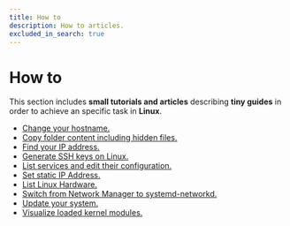```yaml
---
title: How to
description: How to articles.
excluded_in_search: true
---
```


# How to

This section includes **small tutorials and articles** describing **tiny guides** in order to 
achieve an specific task in **Linux**. 

 - [Change your hostname.](change-your-hostname)
 - [Copy folder content including hidden files.](copy-folder-content-including-hidden-files)
 - [Find your IP address.](find-your-ip-address)
 - [Generate SSH keys on Linux.](generate-ssh-keys-on-linux)
 - [List services and edit their configuration.](list-services-and-edit-their-configuration)
 - [Set static IP Address.](set-static-ip-address)
 - [List Linux Hardware.](list-linux-hardware)
 - [Switch from Network Manager to systemd-networkd.](switch-from-network-manager-to-systemd-networkd)
 - [Update your system.](update-your-system)
 - [Visualize loaded kernel modules.](visualize-loaded-kernel-modules)